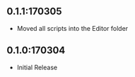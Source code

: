 0.1.1:170305
-------------------------------
* Moved all scripts into the Editor folder

0.1.0:170304
-------------------------------
* Initial Release
